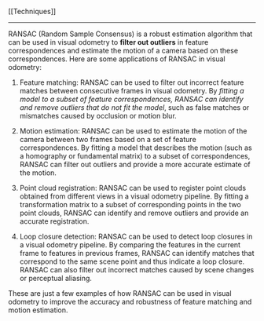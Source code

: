 [[Techniques]]
****
RANSAC (Random Sample Consensus) is a robust estimation algorithm that can be used in visual odometry to **filter out outliers** in feature correspondences and estimate the motion of a camera based on these correspondences. Here are some applications of RANSAC in visual odometry:

1.  Feature matching: RANSAC can be used to filter out incorrect feature matches between consecutive frames in visual odometry. By _fitting a model to a subset of feature correspondences, RANSAC can identify and remove outliers that do not fit the model_, such as false matches or mismatches caused by occlusion or motion blur.
    
2.  Motion estimation: RANSAC can be used to estimate the motion of the camera between two frames based on a set of feature correspondences. By fitting a model that describes the motion (such as a homography or fundamental matrix) to a subset of correspondences, RANSAC can filter out outliers and provide a more accurate estimate of the motion.
    
3.  Point cloud registration: RANSAC can be used to register point clouds obtained from different views in a visual odometry pipeline. By fitting a transformation matrix to a subset of corresponding points in the two point clouds, RANSAC can identify and remove outliers and provide an accurate registration.
    
4.  Loop closure detection: RANSAC can be used to detect loop closures in a visual odometry pipeline. By comparing the features in the current frame to features in previous frames, RANSAC can identify matches that correspond to the same scene point and thus indicate a loop closure. RANSAC can also filter out incorrect matches caused by scene changes or perceptual aliasing.
    

These are just a few examples of how RANSAC can be used in visual odometry to improve the accuracy and robustness of feature matching and motion estimation.